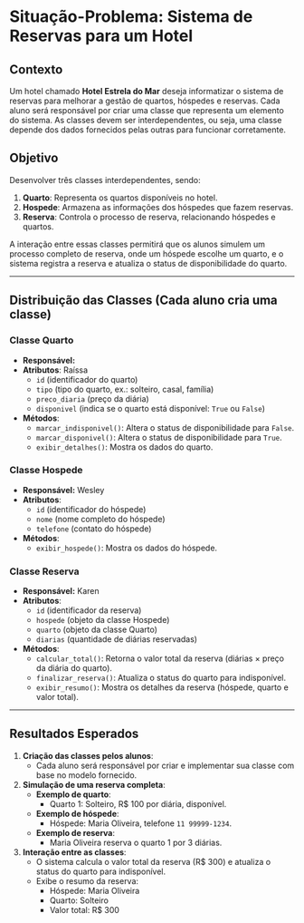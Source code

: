# Situação-Problema: Sistema de Reservas para um Hotel

## Contexto
Um hotel chamado **Hotel Estrela do Mar** deseja informatizar o sistema de reservas para melhorar a gestão de quartos, hóspedes e reservas. Cada aluno será responsável por criar uma classe que representa um elemento do sistema. As classes devem ser interdependentes, ou seja, uma classe depende dos dados fornecidos pelas outras para funcionar corretamente.

## Objetivo
Desenvolver três classes interdependentes, sendo:

1. **Quarto**: Representa os quartos disponíveis no hotel.  
2. **Hospede**: Armazena as informações dos hóspedes que fazem reservas.  
3. **Reserva**: Controla o processo de reserva, relacionando hóspedes e quartos.  

A interação entre essas classes permitirá que os alunos simulem um processo completo de reserva, onde um hóspede escolhe um quarto, e o sistema registra a reserva e atualiza o status de disponibilidade do quarto.

---

## Distribuição das Classes (Cada aluno cria uma classe)

### Classe Quarto
- **Responsável:** 
- **Atributos**: Raíssa
  - `id` (identificador do quarto)
  - `tipo` (tipo do quarto, ex.: solteiro, casal, família)
  - `preco_diaria` (preço da diária)
  - `disponivel` (indica se o quarto está disponível: `True` ou `False`)
- **Métodos**:
  - `marcar_indisponivel()`: Altera o status de disponibilidade para `False`.
  - `marcar_disponivel()`: Altera o status de disponibilidade para `True`.
  - `exibir_detalhes()`: Mostra os dados do quarto.

### Classe Hospede
- **Responsável:** Wesley
- **Atributos**:
  - `id` (identificador do hóspede)
  - `nome` (nome completo do hóspede)
  - `telefone` (contato do hóspede)
- **Métodos**:
  - `exibir_hospede()`: Mostra os dados do hóspede.

### Classe Reserva
- **Responsável:** Karen
- **Atributos**:
  - `id` (identificador da reserva)
  - `hospede` (objeto da classe Hospede)
  - `quarto` (objeto da classe Quarto)
  - `diarias` (quantidade de diárias reservadas)
- **Métodos**:
  - `calcular_total()`: Retorna o valor total da reserva (diárias × preço da diária do quarto).
  - `finalizar_reserva()`: Atualiza o status do quarto para indisponível.
  - `exibir_resumo()`: Mostra os detalhes da reserva (hóspede, quarto e valor total).

---

## Resultados Esperados
1. **Criação das classes pelos alunos**:
   - Cada aluno será responsável por criar e implementar sua classe com base no modelo fornecido.
2. **Simulação de uma reserva completa**:
   - **Exemplo de quarto**:
     - Quarto 1: Solteiro, R$ 100 por diária, disponível.
   - **Exemplo de hóspede**:
     - Hóspede: Maria Oliveira, telefone `11 99999-1234`.
   - **Exemplo de reserva**:
     - Maria Oliveira reserva o quarto 1 por 3 diárias.
3. **Interação entre as classes**:
   - O sistema calcula o valor total da reserva (R$ 300) e atualiza o status do quarto para indisponível.
   - Exibe o resumo da reserva:  
     - Hóspede: Maria Oliveira  
     - Quarto: Solteiro  
     - Valor total: R$ 300  

